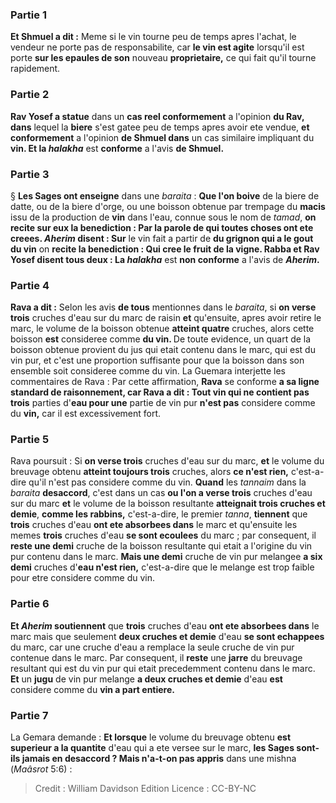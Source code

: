 
### Partie 1
<b>Et Shmuel a dit :</b> Meme si le vin tourne peu de temps apres l'achat, le vendeur ne porte pas de responsabilite, car <b>le vin est agite</b> lorsqu'il est porte <b>sur les epaules de son</b> nouveau <b>proprietaire,</b> ce qui fait qu'il tourne rapidement.

### Partie 2
<b>Rav Yosef a statue</b> dans un <b>cas reel conformement</b> a l'opinion <b>du Rav, dans</b> lequel la <b>biere</b> s'est gatee peu de temps apres avoir ete vendue, <b>et conformement</b> a l'opinion <b>de Shmuel dans</b> un cas similaire impliquant du <b>vin. Et la <i>halakha</i></b> est <b>conforme</b> a l'avis <b>de Shmuel.</b>

### Partie 3
§ <b>Les Sages ont enseigne</b> dans une <i>baraita</i> : <b>Que l'on boive</b> de la biere de datte, ou de la biere d'orge, ou</b> une boisson obtenue par trempage du <b>macis</b> issu de la production de <b>vin</b> dans l'eau, connue sous le nom de <i>tamad</i>, <b>on recite sur eux la benediction : Par la parole de qui toutes choses ont ete creees. <i>Aherim</i> disent : Sur</b> le vin fait a partir de <b>du grignon qui a le gout du vin</b> on <b>recite la benediction : Qui cree le fruit de la vigne. Rabba et Rav Yosef disent tous deux : La <i>halakha</i></b> est <b>non conforme</b> a l'avis de <b><i>Aherim</i>.</b>

### Partie 4
<b>Rava a dit :</b> Selon les avis <b>de tous</b> mentionnes dans le <i>baraita</i>, si <b>on verse trois</b> cruches d'eau sur du marc de raisin <b>et</b> qu'ensuite, apres avoir retire le marc, le volume de la boisson obtenue <b>atteint quatre</b> cruches, alors cette boisson <b>est</b> consideree comme <b>du vin. </b> De toute evidence, un quart de la boisson obtenue provient du jus qui etait contenu dans le marc, qui est du vin pur, et c'est une proportion suffisante pour que la boisson dans son ensemble soit consideree comme du vin. La Guemara interjette les commentaires de Rava : Par cette affirmation, <b>Rava</b> se conforme <b>a sa ligne standard de <b>raisonnement</b>, car Rava a dit : Tout vin qui ne contient pas trois</b> parties d'<b>eau pour une</b> partie de vin pur <b>n'est pas</b> considere comme du <b>vin,</b> car il est excessivement fort.

### Partie 5
Rava poursuit : Si <b>on verse trois</b> cruches d'eau sur du marc, <b>et</b> le volume du breuvage obtenu <b>atteint toujours trois</b> cruches, alors <b>ce n'est rien,</b> c'est-a-dire qu'il n'est pas considere comme du vin. <b>Quand</b> les <i>tannaim</i> dans la <i>baraita</i> <b>desaccord</b>, c'est dans un cas <b>ou l'on a verse trois</b> cruches d'eau sur du marc <b>et</b> le volume de la boisson resultante <b>atteignait trois cruches et demie</b>, <b>comme les rabbins,</b> c'est-a-dire, le premier <i>tanna</i>, <b>tiennent</b> que <b>trois</b> cruches d'eau <b>ont ete absorbees dans</b> le marc et qu'ensuite les memes <b>trois</b> cruches d'eau <b>se sont ecoulees</b> du marc ; par consequent, il <b>reste une demi</b> cruche de la boisson resultante qui etait a l'origine du vin pur contenu dans le marc. <b>Mais une demi</b> cruche de vin pur melangee <b>a six demi</b> cruches d'<b>eau n'est rien,</b> c'est-a-dire que le melange est trop faible pour etre considere comme du vin.

### Partie 6
<b>Et <i>Aherim</i> soutiennent</b> que <b>trois</b> cruches d'eau <b>ont ete absorbees dans</b> le marc mais que seulement <b>deux cruches et demie</b> d'eau <b>se sont echappees</b> du marc, car une cruche d'eau a remplace la seule cruche de vin pur contenue dans le marc. Par consequent, il <b>reste</b> une <b>jarre</b> du breuvage resultant qui est du vin pur qui etait precedemment contenu dans le marc. <b>Et</b> un <b>jugu</b> de vin pur melange <b>a deux cruches et demie</b> d'eau <b>est</b> considere comme du <b>vin a part entiere.</b>

### Partie 7
La Gemara demande : <b>Et lorsque</b> le volume du breuvage obtenu <b>est superieur a la quantite</b> d'eau qui a ete versee sur le marc, <b>les Sages sont-ils jamais <b>en desaccord</b> ? Mais n'a-t-on pas appris</b> dans une mishna (<i>Maâsrot</i> 5:6) :

>Credit : William Davidson Edition
>Licence : CC-BY-NC